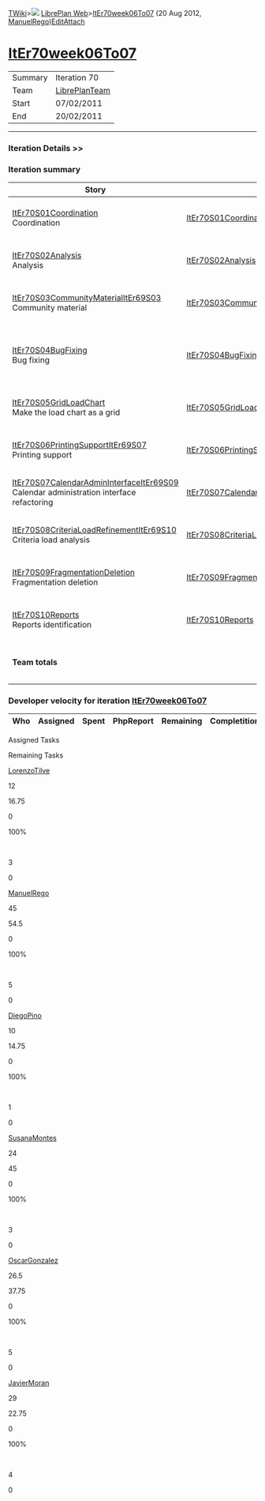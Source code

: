 [TWiki](/twiki/Main/WebHome)&gt;![](/twiki/TWiki/TWikiDocGraphics/web-bg-small.gif) [LibrePlan Web](/twiki/LibrePlan/WebHome)&gt;[ItEr70week06To07](http://wiki.libreplan-enterprise.com/twiki/LibrePlan/ItEr70week06To07 "Topic revision: 2 (20 Aug 2012 - 09:52:26)") (20 Aug 2012, [ManuelRego](/twiki/Main/ManuelRego))[Edit](http://wiki.libreplan-enterprise.com/twiki/bin/edit/LibrePlan/ItEr70week06To07?t=1520337906 "Edit this topic text")[Attach](/twiki/bin/attach/LibrePlan/ItEr70week06To07 "Attach an image or document to this topic")

 [ItEr70week06To07](/twiki/LibrePlan/ItEr70week06To07)
==================================================================================================



|         |                                                          |
|---------|----------------------------------------------------------|
| Summary | Iteration 70                                             |
| Team    | [LibrePlanTeam](/twiki/LibrePlan/LibrePlanTeam) |
| Start   | 07/02/2011                                               |
| End     | 20/02/2011                                               |

------------------------------------------------------------------------

[](/twiki/LibrePlan)

### Iteration Details &gt;&gt;

###  Iteration summary

<table>
<colgroup>
<col width="8%" />
<col width="8%" />
<col width="8%" />
<col width="8%" />
<col width="8%" />
<col width="8%" />
<col width="8%" />
<col width="8%" />
<col width="8%" />
<col width="8%" />
<col width="8%" />
<col width="8%" />
</colgroup>
<thead>
<tr class="header">
<th>Story</th>
<th>FEA</th>
<th>Estimate</th>
<th>Spent</th>
<th>PhpReport</th>
<th>ToDo</th>
<th>Progress</th>
<th>Done</th>
<th>Overrun</th>
<th>Completion</th>
<th>Developer</th>
<th>Reviewer</th>
</tr>
</thead>
<tbody>
<tr class="odd">
<td><a href="/twiki/LibrePlan/ItEr70S01Coordination">ItEr70S01Coordination</a><br />
Coordination</td>
<td><a href="/twiki/LibrePlan/ItEr70S01Coordination">ItEr70S01Coordination</a></td>
<td><strong>5</strong></td>
<td><strong>4</strong></td>
<td><strong>0</strong></td>
<td><strong>0</strong></td>
<td><table>
<tbody>
<tr class="odd">
<td><img src="/twiki/TWiki/SmiliesPlugin/smile.gif" title="smile" alt="smile" /></td>
</tr>
</tbody>
</table></td>
<td>100%</td>
<td>-20%</td>
<td>Acceptance</td>
<td><a href="/twiki/Main/JavierMoran">JavierMoran</a> <a href="/twiki/Main/ManuelRego">ManuelRego</a></td>
<td><a href="/twiki/Main/JavierMoran">JavierMoran</a></td>
</tr>
<tr class="even">
<td><a href="/twiki/LibrePlan/ItEr70S02Analysis">ItEr70S02Analysis</a><br />
Analysis</td>
<td><a href="/twiki/LibrePlan/ItEr70S02Analysis">ItEr70S02Analysis</a></td>
<td><strong>15</strong></td>
<td><strong>6.75</strong></td>
<td><strong>0</strong></td>
<td><strong>0</strong></td>
<td><table>
<tbody>
<tr class="odd">
<td><img src="/twiki/TWiki/SmiliesPlugin/smile.gif" title="smile" alt="smile" /></td>
</tr>
</tbody>
</table></td>
<td>100%</td>
<td>-55%</td>
<td>Acceptance</td>
<td><a href="/twiki/Main/JavierMoran">JavierMoran</a></td>
<td><a href="/twiki/Main/JavierMoran">JavierMoran</a></td>
</tr>
<tr class="odd">
<td><a href="/twiki/LibrePlan/ItEr70S03CommunityMaterialItEr69S03">ItEr70S03CommunityMaterialItEr69S03</a><br />
Community material</td>
<td><a href="/twiki/LibrePlan/ItEr70S03CommunityMaterialItEr69S03">ItEr70S03CommunityMaterialItEr69S03</a></td>
<td><strong>20</strong></td>
<td><strong>22</strong></td>
<td><strong>0</strong></td>
<td><strong>0</strong></td>
<td><table>
<tbody>
<tr class="odd">
<td><img src="/twiki/TWiki/SmiliesPlugin/smile.gif" title="smile" alt="smile" /></td>
</tr>
</tbody>
</table></td>
<td>100%</td>
<td>+10%</td>
<td>Acceptance</td>
<td><a href="/twiki/Main/ManuelRego">ManuelRego</a> <a href="/twiki/Main/JavierMoran">JavierMoran</a></td>
<td><a href="/twiki/Main/JavierMoran">JavierMoran</a></td>
</tr>
<tr class="even">
<td><a href="/twiki/LibrePlan/ItEr70S04BugFixing">ItEr70S04BugFixing</a><br />
Bug fixing</td>
<td><a href="/twiki/LibrePlan/ItEr70S04BugFixing">ItEr70S04BugFixing</a></td>
<td><strong>70</strong></td>
<td><strong>115.5</strong></td>
<td><strong>0</strong></td>
<td><strong>0</strong></td>
<td><table>
<tbody>
<tr class="odd">
<td><img src="/twiki/TWiki/SmiliesPlugin/smile.gif" title="smile" alt="smile" /></td>
</tr>
</tbody>
</table></td>
<td>100%</td>
<td>+65%</td>
<td>Acceptance</td>
<td><a href="/twiki/Main/ManuelRego">ManuelRego</a> <a href="/twiki/Main/OscarGonzalez">OscarGonzalez</a> <a href="/twiki/Main/SusanaMontes">SusanaMontes</a> <a href="/twiki/Main/JavierMoran">JavierMoran</a> <a href="/twiki/Main/LorenzoTilve">LorenzoTilve</a> <a href="/twiki/Main/DiegoPino">DiegoPino</a></td>
<td><a href="/twiki/Main/JavierMoran">JavierMoran</a></td>
</tr>
<tr class="odd">
<td><a href="/twiki/LibrePlan/ItEr70S05GridLoadChart">ItEr70S05GridLoadChart</a><br />
Make the load chart as a grid</td>
<td><a href="/twiki/LibrePlan/ItEr70S05GridLoadChart">ItEr70S05GridLoadChart</a></td>
<td><strong>7</strong></td>
<td><strong>11</strong></td>
<td><strong>0</strong></td>
<td><strong>0</strong></td>
<td><table>
<tbody>
<tr class="odd">
<td><img src="/twiki/TWiki/SmiliesPlugin/smile.gif" title="smile" alt="smile" /></td>
</tr>
</tbody>
</table></td>
<td>100%</td>
<td>+57%</td>
<td>Acceptance</td>
<td><a href="/twiki/Main/SusanaMontes">SusanaMontes</a></td>
<td><a href="/twiki/Main/JavierMoran">JavierMoran</a></td>
</tr>
<tr class="even">
<td><a href="/twiki/LibrePlan/ItEr70S06PrintingSupportItEr69S07">ItEr70S06PrintingSupportItEr69S07</a><br />
Printing support</td>
<td><a href="/twiki/LibrePlan/ItEr70S06PrintingSupportItEr69S07">ItEr70S06PrintingSupportItEr69S07</a></td>
<td><strong>6</strong></td>
<td><strong>6.25</strong></td>
<td><strong>0</strong></td>
<td><strong>0</strong></td>
<td><table>
<tbody>
<tr class="odd">
<td><img src="/twiki/TWiki/SmiliesPlugin/smile.gif" title="smile" alt="smile" /></td>
</tr>
</tbody>
</table></td>
<td>100%</td>
<td>+4%</td>
<td>Acceptance</td>
<td><a href="/twiki/Main/ManuelRego">ManuelRego</a> <a href="/twiki/Main/LorenzoTilve">LorenzoTilve</a></td>
<td><a href="/twiki/Main/JavierMoran">JavierMoran</a></td>
</tr>
<tr class="odd">
<td><a href="/twiki/LibrePlan/ItEr70S07CalendarAdminInterfaceItEr69S09">ItEr70S07CalendarAdminInterfaceItEr69S09</a><br />
Calendar administration interface refactoring</td>
<td><a href="/twiki/LibrePlan/ItEr70S07CalendarAdminInterfaceItEr69S09">ItEr70S07CalendarAdminInterfaceItEr69S09</a></td>
<td><strong>0</strong></td>
<td><strong>0</strong></td>
<td><strong>0</strong></td>
<td><strong>0</strong></td>
<td><table>
<tbody>
<tr class="odd">
<td><img src="/twiki/TWiki/SmiliesPlugin/smile.gif" title="smile" alt="smile" /></td>
</tr>
</tbody>
</table></td>
<td>100%</td>
<td>0%</td>
<td>Acceptance</td>
<td><a href="/twiki/Main/LorenzoTilve">LorenzoTilve</a></td>
<td><a href="/twiki/Main/JavierMoran">JavierMoran</a></td>
</tr>
<tr class="even">
<td><a href="/twiki/LibrePlan/ItEr70S08CriteriaLoadRefinementItEr69S10">ItEr70S08CriteriaLoadRefinementItEr69S10</a><br />
Criteria load analysis</td>
<td><a href="/twiki/LibrePlan/ItEr70S08CriteriaLoadRefinementItEr69S10">ItEr70S08CriteriaLoadRefinementItEr69S10</a></td>
<td><strong>5</strong></td>
<td><strong>9.5</strong></td>
<td><strong>0</strong></td>
<td><strong>0</strong></td>
<td><table>
<tbody>
<tr class="odd">
<td><img src="/twiki/TWiki/SmiliesPlugin/smile.gif" title="smile" alt="smile" /></td>
</tr>
</tbody>
</table></td>
<td>100%</td>
<td>+90%</td>
<td>Acceptance</td>
<td><a href="/twiki/Main/OscarGonzalez">OscarGonzalez</a></td>
<td><a href="/twiki/Main/JavierMoran">JavierMoran</a></td>
</tr>
<tr class="odd">
<td><a href="/twiki/LibrePlan/ItEr70S09FragmentationDeletion">ItEr70S09FragmentationDeletion</a><br />
Fragmentation deletion</td>
<td><a href="/twiki/LibrePlan/ItEr70S09FragmentationDeletion">ItEr70S09FragmentationDeletion</a></td>
<td><strong>8</strong></td>
<td><strong>8</strong></td>
<td><strong>0</strong></td>
<td><strong>0</strong></td>
<td><table>
<tbody>
<tr class="odd">
<td><img src="/twiki/TWiki/SmiliesPlugin/smile.gif" title="smile" alt="smile" /></td>
</tr>
</tbody>
</table></td>
<td>100%</td>
<td>0%</td>
<td>Acceptance</td>
<td><a href="/twiki/Main/OscarGonzalez">OscarGonzalez</a></td>
<td><a href="/twiki/Main/JavierMoran">JavierMoran</a></td>
</tr>
<tr class="even">
<td><a href="/twiki/LibrePlan/ItEr70S10Reports">ItEr70S10Reports</a><br />
Reports identification</td>
<td><a href="/twiki/LibrePlan/ItEr70S10Reports">ItEr70S10Reports</a></td>
<td><strong>10.5</strong></td>
<td><strong>8.5</strong></td>
<td><strong>0</strong></td>
<td><strong>0</strong></td>
<td><table>
<tbody>
<tr class="odd">
<td><img src="/twiki/TWiki/SmiliesPlugin/smile.gif" title="smile" alt="smile" /></td>
</tr>
</tbody>
</table></td>
<td>100%</td>
<td>-19%</td>
<td>Acceptance</td>
<td><a href="/twiki/Main/SusanaMontes">SusanaMontes</a> <a href="/twiki/Main/OscarGonzalez">OscarGonzalez</a></td>
<td><a href="/twiki/Main/JavierMoran">JavierMoran</a></td>
</tr>
<tr class="odd">
<td><strong>Team totals</strong></td>
<td> </td>
<td><strong>146.5</strong></td>
<td><strong>191.5</strong></td>
<td><strong>0</strong></td>
<td><strong>0</strong></td>
<td><table>
<tbody>
<tr class="odd">
<td><img src="/twiki/TWiki/SmiliesPlugin/smile.gif" title="smile" alt="smile" /></td>
</tr>
</tbody>
</table></td>
<td>100%</td>
<td>+30%</td>
<td> </td>
<td> </td>
<td> </td>
</tr>
</tbody>
</table>

###  Developer velocity for iteration [ItEr70week06To07](/twiki/LibrePlan/ItEr70week06To07)

| Who | Assigned | Spent | PhpReport | Remaining | Completition |     |
|-----|----------|-------|-----------|-----------|--------------|-----|

Assigned Tasks

Remaining Tasks

[LorenzoTilve](/twiki/Main/LorenzoTilve)

12

16.75

0

100%

 

3

0

[ManuelRego](/twiki/Main/ManuelRego)

45

54.5

0

100%

 

5

0

[DiegoPino](/twiki/Main/DiegoPino)

10

14.75

0

100%

 

1

0

[SusanaMontes](/twiki/Main/SusanaMontes)

24

45

0

100%

 

3

0

[OscarGonzalez](/twiki/Main/OscarGonzalez)

26.5

37.75

0

100%

 

5

0

[JavierMoran](/twiki/Main/JavierMoran)

29

22.75

0

100%

 

4

0
